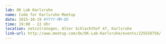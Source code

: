 ```yaml
---
lab: OK Lab Karlsruhe
name: Code for Karlsruhe Meetup
date: 2015-10-19 #YYYY-MM-DD
time: 19:00 - 22 Uhr
location: netzstrategen, Alter Schlachthof 47, Karlsruhe
link-url: http://www.meetup.com/de/OK-Lab-Karlsruhe/events/225558756/
---
```

